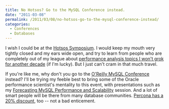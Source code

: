 ```yaml
---
title: No Hotsos? Go to the MySQL Conference instead.
date: "2011-03-08"
permalink: /2011/03/08/no-hotsos-go-to-the-mysql-conference-instead/
categories:
  - Conferences
  - Databases
---
```

I wish I could be at the [Hotsos Symposium][1]. I would keep my mouth very tightly closed and my ears wide open, and try to learn from people who are completely out of my league about [performance analysis topics I won't grok for another decade][2] (if I'm lucky). But I just can't cram in that much travel.

If you're like me, why don't you go to the [O'Reilly MySQL Conference][3] instead? I'll be trying my feeble best to bring some of the Oracle performance scientist's mentality to this event, with presentations such as my [Forecasting MySQL Performance and Scalability][4] session. And a lot of smart people will be there from many database communities. [Percona has a 20% discount][5], too -- not a bad enticement.

 [1]: http://www.hotsos.com/sym11.html
 [2]: http://perfdynamics.blogspot.com/2011/03/hotsos-2011-mine-gapp.html
 [3]: http://en.oreilly.com/mysql2011/
 [4]: http://en.oreilly.com/mysql2011/public/schedule/detail/17153
 [5]: http://www.mysqlperformanceblog.com/2011/02/24/friends-of-percona-get-20-off-at-the-mysql-conference/
